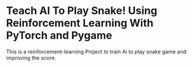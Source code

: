 # Teach AI To Play Snake!  Using Reinforcement Learning With PyTorch and Pygame

This is a reinforcement-learning Project to train Ai to play snake game and improving the score.